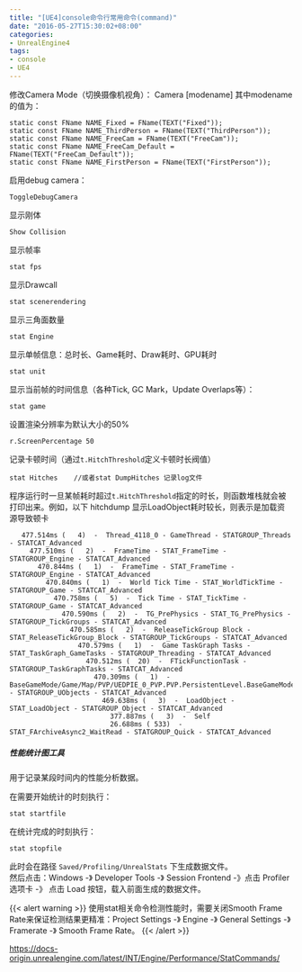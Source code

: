 ```yaml
---
title: "[UE4]console命令行常用命令(command)"
date: "2016-05-27T15:30:02+08:00"
categories:
- UnrealEngine4
tags:
- console
- UE4
---
```


修改Camera Mode（切换摄像机视角）：
Camera [modename]
其中modename的值为：

    static const FName NAME_Fixed = FName(TEXT("Fixed"));
    static const FName NAME_ThirdPerson = FName(TEXT("ThirdPerson"));
    static const FName NAME_FreeCam = FName(TEXT("FreeCam"));
    static const FName NAME_FreeCam_Default = FName(TEXT("FreeCam_Default"));
    static const FName NAME_FirstPerson = FName(TEXT("FirstPerson"));


启用debug camera：

    ToggleDebugCamera
	
显示刚体

	Show Collision

显示帧率

	stat fps
	
显示Drawcall
	
	stat scenerendering
	
显示三角面数量

	stat Engine
	
显示单帧信息：总时长、Game耗时、Draw耗时、GPU耗时

    stat unit
    
显示当前帧的时间信息（各种Tick, GC Mark，Update Overlaps等）：

    stat game
    
设置渲染分辨率为默认大小的50%

    r.ScreenPercentage 50

记录卡顿时间（通过`t.HitchThreshold`定义卡顿时长阀值）  

    stat Hitches    //或者stat DumpHitches 记录log文件
    
程序运行时一旦某帧耗时超过`t.HitchThreshold`指定的时长，则函数堆栈就会被打印出来。例如，以下 hitchdump 显示LoadObject耗时较长，则表示是加载资源导致顿卡

       477.514ms (   4)  -  Thread_4118_0 - GameThread - STATGROUP_Threads - STATCAT_Advanced
         477.510ms (   2)  -  FrameTime - STAT_FrameTime - STATGROUP_Engine - STATCAT_Advanced
           470.844ms (   1)  -  FrameTime - STAT_FrameTime - STATGROUP_Engine - STATCAT_Advanced
             470.840ms (   1)  -  World Tick Time - STAT_WorldTickTime - STATGROUP_Game - STATCAT_Advanced
               470.758ms (   5)  -  Tick Time - STAT_TickTime - STATGROUP_Game - STATCAT_Advanced
                 470.590ms (   2)  -  TG_PrePhysics - STAT_TG_PrePhysics - STATGROUP_TickGroups - STATCAT_Advanced
                   470.585ms (   2)  -  ReleaseTickGroup Block - STAT_ReleaseTickGroup_Block - STATGROUP_TickGroups - STATCAT_Advanced
                     470.579ms (   1)  -  Game TaskGraph Tasks - STAT_TaskGraph_GameTasks - STATGROUP_Threading - STATCAT_Advanced
                       470.512ms (  20)  -  FTickFunctionTask - STATGROUP_TaskGraphTasks - STATCAT_Advanced
                         470.309ms (   1)  -  BaseGameMode/Game/Map/PVP/UEDPIE_0_PVP.PVP.PersistentLevel.BaseGameMode - STATGROUP_UObjects - STATCAT_Advanced
                           469.638ms (   3)  -  LoadObject - STAT_LoadObject - STATGROUP_Object - STATCAT_Advanced
                             377.887ms (   3)  -  Self
                             26.688ms ( 533)  -  STAT_FArchiveAsync2_WaitRead - STATGROUP_Quick - STATCAT_Advanced

##### 性能统计图工具
用于记录某段时间内的性能分析数据。

在需要开始统计的时刻执行：

    stat startfile
    
在统计完成的时刻执行：

    stat stopfile
    
此时会在路径 `Saved/Profiling/UnrealStats` 下生成数据文件。  
然后点击：Windows -》 Developer Tools -》 Session Frontend -》点击 Profiler 选项卡 -》 点击 Load 按钮，载入前面生成的数据文件。

                             
{{< alert warning >}}
使用stat相关命令检测性能时，需要关闭Smooth Frame Rate来保证检测结果更精准：Project Settings -》 Engine -》 General Settings -》 Framerate -》 Smooth Frame Rate。
{{< /alert >}}
    
https://docs-origin.unrealengine.com/latest/INT/Engine/Performance/StatCommands/